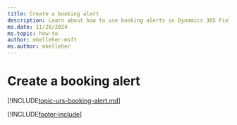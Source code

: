 ```yaml
---
title: Create a booking alert
description: Learn about how to use booking alerts in Dynamics 365 Field Service.
ms.date: 11/26/2024
ms.topic: how-to
author: mkelleher-msft
ms.author: mkelleher
---
```


# Create a booking alert

[!INCLUDE[topic-urs-booking-alert.md](../shared/urs/booking-alert.md)]

[!INCLUDE[footer-include](../includes/footer-banner.md)]
